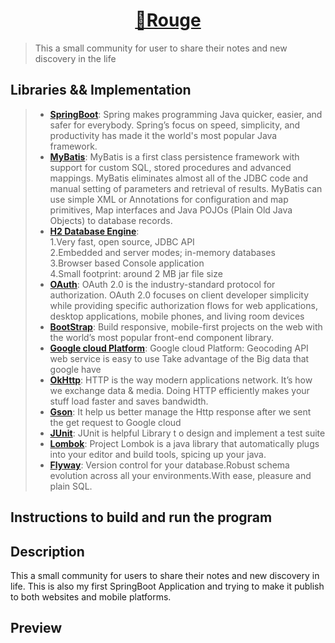 <!--
 * @Author: Xinyi Zhu
 * @Date: 2020-04-29 17:29:51
 * @Email: zhuxinyishcn@outlook.com
 * @GitHub: https://github.com/zhuxinyishcn
 * @Description: file info
 * @LastEditors: Xinyi Zhu
 * @LastEditTime: 2020-05-07 17:29:36
 -->
<h1 align="center"><a href="https://github.com/zhuxinyishcn/Rouge" target="_blank"><strong>📔Rouge</strong></a></h1>

> This a small community for user to share their notes and new discovery in the life

## Libraries && Implementation

> - [**SpringBoot**](https://spring.io/): Spring makes programming Java quicker, easier, and safer for everybody. Spring’s focus on speed, simplicity, and productivity has made it the world's most popular Java framework.
> - [**MyBatis**](https://mybatis.org/mybatis-3/index.html): MyBatis is a first class persistence framework with support for custom SQL, stored procedures and advanced mappings. MyBatis eliminates almost all of the JDBC code and manual setting of parameters and retrieval of results. MyBatis can use simple XML or Annotations for configuration and map primitives, Map interfaces and Java POJOs (Plain Old Java Objects) to database records.
> - [**H2 Database Engine**](https://www.h2database.com/html/main.html):  
>   1.Very fast, open source, JDBC API  
>   2.Embedded and server modes; in-memory databases  
>   3.Browser based Console application  
>   4.Small footprint: around 2 MB jar file size
> - [**OAuth**](https://oauth.net/2/): OAuth 2.0 is the industry-standard protocol for authorization. OAuth 2.0 focuses on client developer simplicity while providing specific authorization flows for web applications, desktop applications, mobile phones, and living room devices
> - [**BootStrap**](https://getbootstrap.com/): Build responsive, mobile-first projects on the web with the world’s most popular front-end component library.
> - [**Google cloud Platform**](https://cloud.google.com/): Google cloud Platform: Geocoding API web service is easy to use Take advantage of the Big data that google have
> - [**OkHttp**](https://square.github.io/okhttp/): HTTP is the way modern applications network. It’s how we exchange data & media. Doing HTTP efficiently makes your stuff load faster and saves bandwidth.
> - [**Gson**](https://sites.google.com/site/gson/gson-user-guide): It help us better manage the Http response after we sent the get request to Google cloud
> - [**JUnit**](https://junit.org/junit5/): JUnit is helpful Library t o design and implement a test suite
> - [**Lombok**](https://projectlombok.org/): Project Lombok is a java library that automatically plugs into your editor and build tools, spicing up your java.
> - [**Flyway**](https://projectlombok.org/): Version control for your database.Robust schema evolution across all your environments.With ease, pleasure and plain SQL.

## Instructions to build and run the program

## Description

This a small community for users to share their notes and new discovery in life. This is also my first SpringBoot Application and trying to make it publish to both websites and mobile platforms.

## Preview

